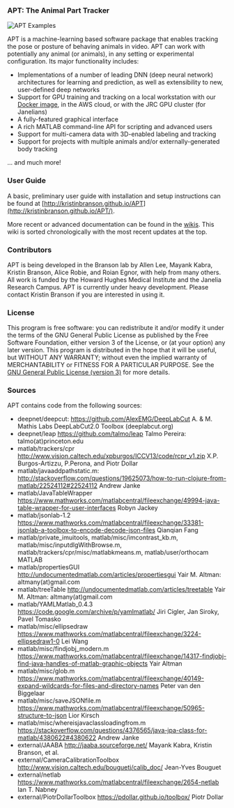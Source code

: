 ### APT: The Animal Part Tracker

![APT Examples](https://github.com/kristinbranson/APT/blob/master/docs/images/apt_examples.png)

APT is a machine-learning based software package that enables tracking the pose or posture of behaving animals in video. APT can work with potentially any animal (or animals), in any setting or experimental configuration. Its major functionality includes:

  * Implementations of a number of leading DNN (deep neural network) architectures for learning and prediction, as well as extensibility to new, user-defined deep networks
  * Support for GPU training and tracking on a local workstation with our [Docker image](https://github.com/kristinbranson/APT/wiki/Linux-&-Docker-Setup-Instructions), in the AWS cloud, or with the JRC GPU cluster (for Janelians) 
  * A fully-featured graphical interface 
  * A rich MATLAB command-line API for scripting and advanced users
  * Support for multi-camera data with 3D-enabled labeling and tracking
  * Support for projects with multiple animals and/or externally-generated body tracking

... and much more!

### User Guide

A basic, preliminary user guide with installation and setup instructions can be found at [http://kristinbranson.github.io/APT](http://kristinbranson.github.io/APT/). 

More recent or advanced documentation can be found in the [wikis](https://github.com/kristinbranson/APT/wiki). This wiki is sorted chronologically with the most recent updates at the top.

### Contributors
APT is being developed in the Branson lab by Allen Lee, Mayank Kabra, Kristin Branson, Alice Robie, and Roian Egnor, with help from many others. All work is funded by the Howard Hughes Medical Institute and the Janelia Research Campus. APT is currently under heavy development. Please contact Kristin Branson if you are interested in using it.

### License
This program is free software: you can redistribute it and/or modify it under the terms of the GNU General Public License as published by the Free Software Foundation, either version 3 of the License, or (at your option) any later version. This program is distributed in the hope that it will be useful, but WITHOUT ANY WARRANTY; without even the implied warranty of MERCHANTABILITY or FITNESS FOR A PARTICULAR PURPOSE. See the [GNU General Public License (version 3)](http://GNU_GPL_v3.html) for more details.

### Sources

APT contains code from the following sources:
* deepnet/deepcut:
  https://github.com/AlexEMG/DeepLabCut
  A. & M. Mathis Labs
  DeepLabCut2.0 Toolbox (deeplabcut.org) 
* deepnet/leap
  https://github.com/talmo/leap
  Talmo Pereira: talmo(at)princeton.edu
* matlab/trackers/cpr
  http://www.vision.caltech.edu/xpburgos/ICCV13/code/rcpr_v1.zip
  X.P. Burgos-Artizzu, P.Perona, and Piotr Dollar 
* matlab/javaaddpathstatic.m:
  http://stackoverflow.com/questions/19625073/how-to-run-clojure-from-matlab/22524112#22524112
  Andrew Janke
* matlab/JavaTableWrapper
  https://www.mathworks.com/matlabcentral/fileexchange/49994-java-table-wrapper-for-user-interfaces
  Robyn Jackey
* matlab/jsonlab-1.2
  https://www.mathworks.com/matlabcentral/fileexchange/33381-jsonlab-a-toolbox-to-encode-decode-json-files
  Qianqian Fang
* matlab/private_imuitools, matlab/misc/imcontrast_kb.m, matlab/misc/inputdlgWithBrowse.m,
  matlab/trackers/cpr/misc/matlabkmeans.m, matlab/user/orthocam
  MATLAB
* matlab/propertiesGUI
  http://undocumentedmatlab.com/articles/propertiesgui
  Yair M. Altman: altmany(at)gmail.com
* matlab/treeTable
  http://undocumentedmatlab.com/articles/treetable
  Yair M. Altman: altmany(at)gmail.com
* matlab/YAMLMatlab_0.4.3
  https://code.google.com/archive/p/yamlmatlab/
  Jiri Cigler, Jan Siroky, Pavel Tomasko
* matlab/misc/ellipsedraw
  https://www.mathworks.com/matlabcentral/fileexchange/3224-ellipsedraw1-0
  Lei Wang
* matlab/misc/findjobj_modern.m
  https://www.mathworks.com/matlabcentral/fileexchange/14317-findjobj-find-java-handles-of-matlab-graphic-objects
  Yair Altman
* matlab/misc/glob.m
  https://www.mathworks.com/matlabcentral/fileexchange/40149-expand-wildcards-for-files-and-directory-names
  Peter van den Biggelaar
* matlab/misc/saveJSONfile.m
  https://www.mathworks.com/matlabcentral/fileexchange/50965-structure-to-json
  Lior Kirsch
* matlab/misc/whereisjavaclassloadingfrom.m
  https://stackoverflow.com/questions/4376565/java-jpa-class-for-matlab/4380622#4380622
  Andrew Janke
* external/JAABA
  http://jaaba.sourceforge.net/
  Mayank Kabra, Kristin Branson, et al.
* external/CameraCalibrationToolbox
  http://www.vision.caltech.edu/bouguetj/calib_doc/
  Jean-Yves Bouguet
* external/netlab
  https://www.mathworks.com/matlabcentral/fileexchange/2654-netlab
  Ian T. Nabney
* external/PiotrDollarToolbox
  https://pdollar.github.io/toolbox/
  Piotr Dollar


